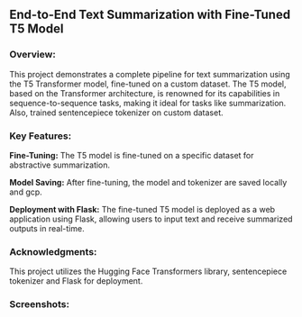 ## End-to-End Text Summarization with Fine-Tuned T5 Model

### Overview:

This project demonstrates a complete pipeline for text summarization using the T5 Transformer model, fine-tuned on a custom dataset. 
The T5 model, based on the Transformer architecture, is renowned for its capabilities in sequence-to-sequence tasks, making it ideal for tasks like summarization.
Also, trained sentencepiece tokenizer on custom dataset.

### Key Features:

**Fine-Tuning:** The T5 model is fine-tuned on a specific dataset for abstractive summarization.

**Model Saving:** After fine-tuning, the model and tokenizer are saved locally and gcp.

**Deployment with Flask:** The fine-tuned T5 model is deployed as a web application using Flask, allowing users to input text and receive summarized outputs in real-time.

### Acknowledgments:

This project utilizes the Hugging Face Transformers library, sentencepiece tokenizer and Flask for deployment.

### Screenshots:
<!-- put screenshot of ui after Flask development -->